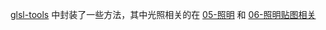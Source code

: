 <a href="./src/glsl-tools/">glsl-tools</a> 中封装了一些方法，其中光照相关的在 <a href="./src/shaders/05-照明/">05-照明</a> 和 <a href="./src/shaders/06-照明贴图相关/">06-照明贴图相关</a>